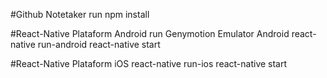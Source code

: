 #Github Notetaker
run npm install

#React-Native Plataform Android
run Genymotion Emulator Android
react-native run-android
react-native start

#React-Native Plataform iOS
react-native run-ios
react-native start
